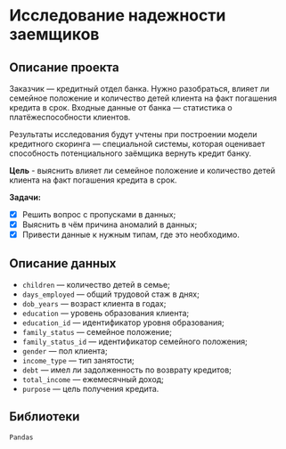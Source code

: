 # Исследование надежности заемщиков
## Описание проекта
Заказчик — кредитный отдел банка. Нужно разобраться, влияет ли семейное положение и количество детей клиента на факт погашения кредита в срок. Входные данные от банка — статистика о платёжеспособности клиентов.

Результаты исследования будут учтены при построении модели кредитного скоринга — специальной системы, которая оценивает способность потенциального заёмщика вернуть кредит банку.

**Цель** - выяснить влияет ли семейное положение и количество детей клиента на факт погашения кредита в срок.

**Задачи:**

* [X] Решить вопрос с пропусками в данных;
* [X] Выяснить в чём причина аномалий в данных;
* [X] Привести данные к нужным типам, где это необходимо.

## Описание данных

* `children` — количество детей в семье;
* `days_employed` — общий трудовой стаж в днях;
* `dob_years` — возраст клиента в годах;
* `education` — уровень образования клиента;
* `education_id` — идентификатор уровня образования;
* `family_status` — семейное положение;
* `family_status_id` — идентификатор семейного положения;
* `gender` — пол клиента;
* `income_type` — тип занятости;
* `debt` — имел ли задолженность по возврату кредитов;
* `total_income` — ежемесячный доход;
* `purpose` — цель получения кредита.

## Библиотеки
`Pandas`
